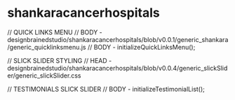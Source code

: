 # shankaracancerhospitals

// QUICK LINKS MENU
// BODY - designbrainedstudio/shankaracancerhospitals/blob/v0.0.1/generic_shankara/generic_quicklinksmenu.js
// BODY - initializeQuickLinksMenu();

// SLICK SLIDER STYLING
// HEAD - designbrainedstudio/shankaracancerhospitals/blob/v0.0.4/generic_slickSlider/generic_slickSlider.css

// TESTIMONIALS SLICK SLIDER
// BODY - initializeTestimonialList();